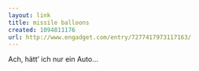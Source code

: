 ```yaml
---
layout: link
title: missile balloons
created: 1094811176
url: http://www.engadget.com/entry/7277417973117163/
---
```

Ach, hätt’ ich nur ein Auto…
